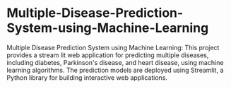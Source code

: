 # Multiple-Disease-Prediction-System-using-Machine-Learning
Multiple Disease Prediction System using Machine Learning: This project provides a stream lit web application for predicting multiple diseases, including diabetes, Parkinson's disease, and heart disease, using machine learning algorithms. The prediction models are deployed using Streamlit, a Python library for building interactive web applications.
